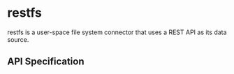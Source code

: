 # restfs

restfs is a user-space file system connector that uses a REST API as its data source.

## API Specification


